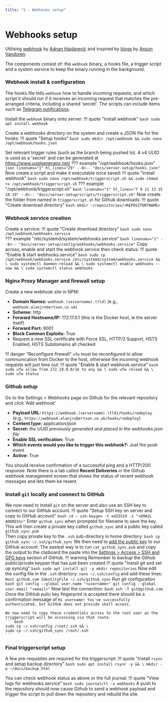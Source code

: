 ```yaml
---
title: "5 - Webhooks setup"
---
```

# Webhooks setup
Utilising [webhook](https://github.com/adnanh/webhook) by [Adnan Hajdarević](https://github.com/adnanh) and inspired by [blogs](https://ansonvandoren.com/tags/webhooks/) by [Anson Vandoren](https://github.com/anson-vandoren/).

<!-- >Dockerised version: https://github.com/almir/docker-webhook
>Runs on port 9000 - can use NPM to reverse proxy this, however need to add an appropriate firewall rule otherwise the nginx container won't be able to access that service on the host localhost (see https://superuser.com/questions/1709013/enable-access-to-host-service-with-ubuntu-firewall-from-docker-container)
Check the network range for the nginx-proxy-manager_default network and then run a rule based on this on the host, e.g.
`sudo ufw allow from 172.19.0.0/16`
Then setup reverse proxy to the IP of the bridge network gateway (can confirm IP by looking at `ip addr show docker0` on the host) - normally should be 172.17.0.1.

>In theory if the container has been started with a `--add-host host.docker.internal:host-gateway` flag then you should be able to n use host.docker.internal instead, **however at present this doesn't work with NPM**. In Portainer go to advanced container settings > network and add `host.docker.internal:host-gateway` to the 'Hosts file entries'
>![](../images/2022-07-09-18-50-16.png)
> Ensure -verbose -hotreload tags used (for logging and ability to reload hooks without re-running container respectively)

Good guide at https://ansonvandoren.com/posts/deploy-hugo-from-github/ -->
The components consist of: the `webhook` binary, a hooks file, a trigger script and a system service to keep the binary running in the background.

### Webhook install & configuration
The hooks file tells `webhook` how to handle incoming requests, and which script it should run if it receives an incoming request that matches the pre-arranged criteria, including a shared 'secret'.  The scripts can include items such as [Telegram notifications](https://ansonvandoren.com/posts/telegram-notification-on-deploy/).

Install the `webhook` binary onto server:
!!! quote "Install webhook"
    ``` bash
    sudo apt install webhook
    ```

Create a webhooks directory on the system and create a JSON file for the hooks:
!!! quote "Setup hooks"
    ``` bash
    sudo mkdir /opt/webhook && sudo nano /opt/webhook/hooks.json
    ```
 
Set relevant trigger rules (such as the branch being pushed to).  A v4 UUID is used as a 'secret' and can be generated at https://www.uuidgenerator.net/
??? example "/opt/webhook/hooks.json"
    ``` json linenums="1" hl_lines="29"
    --8<-- "docs/server-setup/hooks.json"
    ```
Now create a script and make it executable once saved:
!!! quote "Install webhook"
    ``` bash
    sudo nano /opt/webhook/triggerscript.sh && sudo chmod +x /opt/webhook/triggerscript.sh
    ```
??? example "/opt/webhook/triggerscript.sh"
    ``` bash linenums="1" hl_lines="7 9 11 13 15 18 19"
    --8<-- "docs/server-setup/scripts/triggerscript.sh"
    ```
Now create the folder from named in `triggerscript.sh` for Github downloads:
!!! quote "Create download directory"
    ``` bash
    mkdir ~/repositories/<REPOSITORYNAME>
    ```    
### Webhook service creation
Create a service:
!!! quote "Create download directory"
    ``` bash
    sudo nano /opt/webhook/webhooks.service
    ```    
    ??? example "/etc/systemd/system/webhooks.service"
        ``` bash linenums="1"
        --8<-- "docs/server-setup/config/webhooks/webhooks.service"
        ```
Copy across, enable and start the webhook service then check status:
!!! quote "Enable & start webhooks.service"
    ``` bash
    sudo cp /opt/webhook/webhooks.service /etc/systemd/system/webhooks.service && \
    sudo systemctl daemon-reload && \
    sudo systemctl enable webhooks --now && \
    sudo systemctl status webhooks
    ```
### Nginx Proxy Manager and firewall setup    
Create a new webhook site in NPM:

- **Domain Names:** `webhook.(servername).(tld)` (e.g., `webhook.alanjrobertson.co.uk`)
- **Scheme:** http
- **Forward Hostname/IP:** 172.17.0.1 (this is the Docker host, ie the server itself)
- **Forward Port:** 9001
- **Block Common Exploits:** True
- Request a new SSL certificate with Force SSL, HTTP/2 Support, HSTS Enabled, HSTS Subdomains all checked

!!! danger "Reconfigure firewall"
    `ufw` must be reconfigured to allow communication from Docker to the host, otherwise the incoming webhook requests will just time out:
!!! quote "Enable & start webhook.service"
    ``` bash
    sudo ufw allow from 172.19.0.0/16 to any && \
    sudo ufw reload && \
    sudo ufw status
    ```

### Github setup
Go to the Settings > Webhooks page on Github for the relevant repository and click 'Add webhook'

- **Payload URL:** `https://webhook.(servername).(tld)/hooks/redeploy` (e.g., `https://webhook.alanjrobertson.co.uk/hooks/redeploy`)
- **Content type:** application/json
- **Secret:** *the UUID previously generated and placed in the webhooks.json file*
- **Enable SSL verification:** True
- **Which events would you like to trigger this webhook?:** Just the push event
- **Active:** True

You should receive confirmation of a successful ping and a HTTP/200 response.  Note there is a tab called **Recent Deliveries** in the Github webhook management screen that shows the status of recent webhook messages and lets them be resent.

### Install `git` locally and connect to GitHub
We now need to install `git` on the server and also use an SSH key to connect to our GitHub account.
!!! quote "Setup SSH key on server and copy to GitHub account"
    ``` bash
    cd ~
    ssh-keygen -t ed25519 -C "<EMAIL ADDRESS>"
    ```
    Enter `github_sync` when prompted for filename to save the key. This will then create a private key called `github_sync` and a public key called `github_sync.pub`  
    Then copy private key to the `.ssh` sub-directory in home directory:
    ``` bash
    cp github_sync ~/.ssh/github_sync
    ```
    We then need to [add the public key](https://docs.github.com/en/authentication/connecting-to-github-with-ssh/adding-a-new-ssh-key-to-your-github-account) to our GitHub account.  The easiest way is to run `cat github_sync.pub` and copy the output to the clipboard the paste into the [Settings > Access > SSH and GPG keys](https://github.com/settings/keys) section of GitHub.
    !!! warning
        Remember to backup the Github public/private keypair that has just been created
!!! quote "Install git and set up syncing"
    ``` bash
    sudo apt install git -y
    mkdir repositories
    ```
    Now edit the config file in the `.ssh` directory:
    ```
    nano ~/.ssh/config
    ```
    and add these lines:
    ```
    Host github.com
    IdentityFile ~/.ssh/github_sync
    ```
    Run git configuration
    ``` bash
    git config --global user.name "<username>"
    git config --global user.email "<email>"
    ```
    Now test the connection:
    ``` bash
    ssh -T git@github.com
    ```
    Once the GitHub pulic key fingerprint is accepted there should be a confirmation message of `Hi username! You've successfully authenticated, but GitHub does not provide shell access.`

    We now need to copy these credentials across to the root user as the triggerscript will be accessing via that route.
    ``` bash
    sudo cp ~/.ssh/config /root/.ssh && \
    sudo cp ~/.ssh/github_sync /root/.ssh
    ```
### Final triggerscript setup
A few pre-requisites are required for the triggerscript:
!!! quote "Install `rsync` and setup backup directory"
    ``` bash
    sudo apt install rsync -y && \
    mkdir -p ~/docs/backup_html
    ```

You can check webhook status as above or the full journal:
!!! quote "View logs for webhooks.service"
    ``` bash
    sudo journalctl -u webhooks
    ```
A push to the repository should now cause Github to send a webhook payload and trigger the script to pull down the repository and rebuild the site.